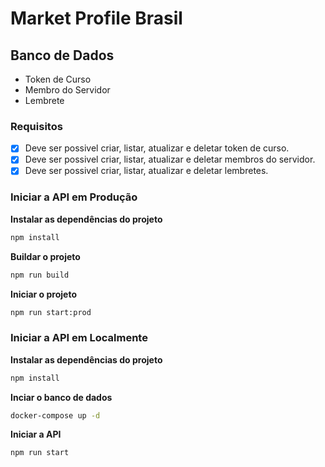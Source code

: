 # Market Profile Brasil

## Banco de Dados

- Token de Curso
- Membro do Servidor
- Lembrete

### Requisitos

- [X] Deve ser possivel criar, listar, atualizar e deletar token de curso.
- [X] Deve ser possivel criar, listar, atualizar e deletar membros do servidor.
- [X] Deve ser possivel criar, listar, atualizar e deletar lembretes.

### Iniciar a API em Produção

**Instalar as dependências do projeto**
```sh
npm install
```

**Buildar o projeto**
```sh
npm run build
```

**Iniciar o projeto**
```sh
npm run start:prod
```

### Iniciar a API em Localmente

**Instalar as dependências do projeto**
```sh
npm install
```

**Inciar o banco de dados**

```sh
docker-compose up -d
```

**Iniciar a API**
```sh
npm run start
```
